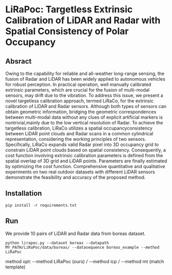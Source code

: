 # LiRaPoc:  Targetless Extrinsic Calibration of LiDAR and Radar with Spatial Consistency of Polar Occupancy
## Absract
Owing to the capability for reliable and all-weather long-range sensing, the fusion of Radar and LiDAR has been
widely applied to autonomous vehicles for robust perception. In practical operation, well manually calibrated extrinsic parameters, which are crucial for the fusion of multi-modal sensors, may drift due to the vibration. To address this issue, we present
a novel targetless calibration approach, termed LiRaCo, for the extrinsic calibration of LiDAR and Radar sensors. Although
both types of sensors can obtain geometric information, bridging the geometric correspondences between multi-modal data
without any clues of explicit artificial markers is nontrivial,mainly due to the low vertical resolution of Radar. To achieve the targetless calibration, LiRaCo utilizes a spatial occupancyconsistency between LiDAR point clouds and Radar scans in a common cylindrical representation, considering the working
principles of two sensors. Specifically, LiRaCo expands valid
Radar pixel into 3D occupancy grid to constrain LiDAR point
clouds based on spatial consistency. Consequently, a cost function
involving extrinsic calibration parameters is defined from the
spatial overlap of 3D grid and LiDAR points. Parameters are
finally estimated by optimizing the cost function. Comprehensive
quantitative and qualitative experiments on two real outdoor
datasets with different LiDAR sensors demonstrate the feasibility
and accuracy of the proposed method.
## Installation
```
pip install -r requirements.txt
```
## Run
We provide 10 pairs of LiDAR and Radar data from boreas dataset.
```
python lirapoc.py --dataset boreas --datapath MY_PATH/LiRaPoc/data/boreas/ --datasequence boreas_example --method LiRaPoc
```
method opt: 
--method LiRaPoc (ours) / 
--method icp / 
--method mt (match template)
